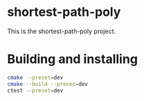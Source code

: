# shortest-path-poly

This is the shortest-path-poly project.

# Building and installing

```sh
cmake --preset=dev
cmake --build --preset=dev
ctest --preset=dev
```
